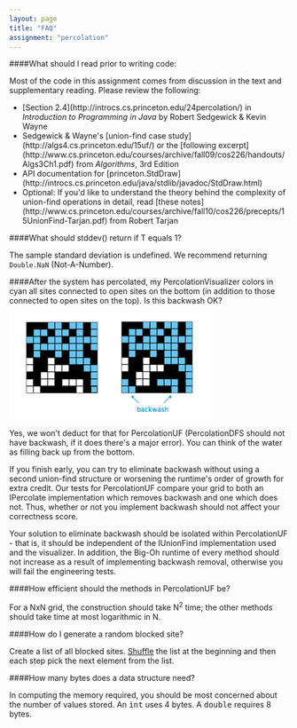 ```yaml
---
layout: page
title: "FAQ"
assignment: "percolation"
---
```


####What should I read prior to writing code: 

Most of the code in this assignment comes from discussion in the text and supplementary reading. Please review the following:
<ul>
<li> [Section 2.4](http://introcs.cs.princeton.edu/24percolation/) in <em>Introduction to Programming in Java</em> by Robert Sedgewick & Kevin Wayne</li>

<li>Sedgewick & Wayne's [union-find case study](http://algs4.cs.princeton.edu/15uf/) or the [following excerpt](http://www.cs.princeton.edu/courses/archive/fall09/cos226/handouts/Algs3Ch1.pdf) from <em>Algorithms</em>, 3rd Edition</li>

<li> API documentation for [princeton.StdDraw](http://introcs.cs.princeton.edu/java/stdlib/javadoc/StdDraw.html)

<li> Optional: If you'd like to understand the theory behind the complexity of union-find operations in detail, read [these notes](http://www.cs.princeton.edu/courses/archive/fall10/cos226/precepts/15UnionFind-Tarjan.pdf) from Robert Tarjan
</ul>

####What should stddev() return if T equals 1? 

The sample standard deviation is undefined. We recommend returning <code>Double.NaN</code> (Not-A-Number).

####After the system has percolated, my PercolationVisualizer colors in cyan all sites connected to open sites on the bottom (in addition to those connected to open sites on the top). Is this backwash OK? 

<img src="img/percolation-backwash.png">

Yes, we won't deduct for that for PercolationUF (PercolationDFS should not have backwash, if it does there's a major error). You can think of the water as filling back up from the bottom. 

If you finish early, you can try to eliminate backwash without using a second union-find structure or worsening the runtime's order of growth for extra credit.  Our tests for PercolationUF compare your grid to both an IPercolate implementation which removes backwash and one which does not. Thus, whether or not you implement backwash should not affect your correctness score.

Your solution to eliminate backwash should be isolated within PercolationUF - that is, it should be independent of the IUnionFind implementation used and the visualizer. In addition, the Big-Oh runtime of every method should not increase as a result of implementing backwash removal, otherwise you will fail the engineering tests.

####How efficient should the methods in PercolationUF be?

For a NxN grid, the construction should take N<sup>2</sup> time; the other methods should take time at most logarithmic in N.

####How do I generate a random blocked site? 

Create a list of all blocked sites. [Shuffle](http://docs.oracle.com/javase/8/docs/api/java/util/Collections.html#shuffle-java.util.List-java.util.Random-) the list at the beginning and then each step pick the next element from the list.

####How many bytes does a data structure need?

In
computing the memory required, you should be most concerned about the
number of values stored. 
An <tt>int</tt> uses 4 bytes. A <tt>double</tt> requires 8 bytes. 
